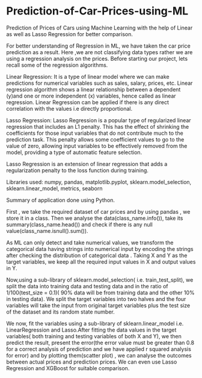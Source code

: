 # Prediction-of-Car-Prices-using-ML
Prediction of Prices of Cars using  Machine Learning with the help of Linear as well as Lasso Regression for better comparison.

For better understanding of Regression in ML, we have taken the car price prediction as a result. Here ,we are not classifying data types rather we are using a regression analysis on the prices. Before starting our project, lets recall some of the regression algorithms.

Linear Regression: It is a type of linear model where we can make predictions for numerical variables such as sales,                   salary, prices, etc. Linear regression algorithm shows a linear relationship between a dependent                     (y)and one or more independent (x) variables, hence called as linear regression. Linear                               Regression can be applied if there is any direct correlation with the values i.e directly                             proportional.

Lasso Regression:  Lasso Regression is a popular type of regularized linear regression that includes an L1 penalty.                      This has the effect of shrinking the coefficients for those input variables that do not contribute                    much to the prediction task. This penalty allows some coefficient values to go to the value of                        zero, allowing input variables to be effectively removed from the model, providing a type of                          automatic feature selection.

Lasso Regression is an extension of linear regression that adds a regularization penalty to the loss function during training.

Libraries used: numpy, pandas, matplotlib.pyplot, sklearn.model_selection, sklearn.linear_model, metrics, seaborn

Summary of application done using Python.

First , we take the required dataset of car prices and by using pandas , we store it in a class. Then we analyse the data(class_name.info()), take its summary(class_name.head()) and check if there is any null value(class_name.isnull().sum()).

As ML can only detect and take numerical values, we transform the categorical data having strings into numerical input by encoding the strings after checking the distribution of categorical data . Taking X and Y as the target variables, we keep all the required input values in X and output values in Y.

Now,using a sub-library of sklearn.model_selection( i.e. train_test_split), we split the data into training data and testing data and in the ratio of 1/100(test_size = 0.1)( 90% data will be from training data and the other 10% in testing data). We split the target variables into two halves and the four variables will take the input from original target variables plus the test size of the dataset and its random state number.

We now, fit the variables using a sub-library of sklearn.linear_model i.e. LinearRegression and Lasso.After fitting the data values in the target variables( both training and testing variables of both X and Y), we then predict the result, present the error(the error value must be greater than 0.8 for a correct analysis of prediction and we have applied r squared analysis for error) and by plotting them(scatter plot) , we can analyse the outcomes between actual prices and prediction prices. We can even use Lasso Regression and XGBoost for suitable comparison.
